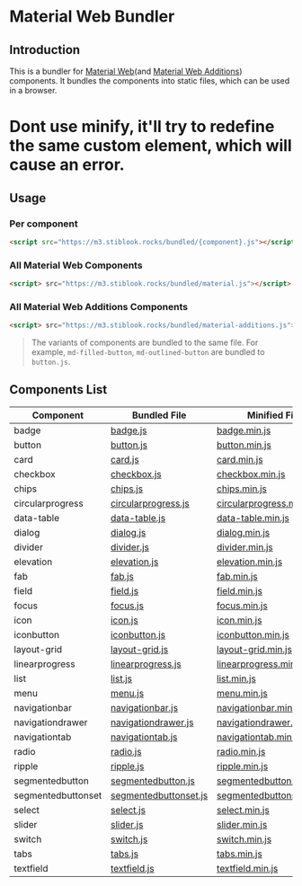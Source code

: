 # Material Web Bundler
## Introduction
This is a bundler for [Material Web](https://github.com/material-components/material-web)(and [Material Web Additions](https://github.com/maicol07/material-web-additions)) components. It bundles the components into static files, which can be used in a browser.

# Dont use minify, it'll try to redefine the same custom element, which will cause an error.
## Usage
### Per component
```html
<script src="https://m3.stiblook.rocks/bundled/{component}.js"></script>
```
### All Material Web Components
```html
<script> src="https://m3.stiblook.rocks/bundled/material.js"></script>
```
### All Material Web Additions Components
```html
<script> src="https://m3.stiblook.rocks/bundled/material-additions.js"></script>
```
> The variants of components are bundled to the same file.
> For example, `md-filled-button`, `md-outlined-button` are bundled to `button.js`.
## Components List
| Component | Bundled File | Minified File |
| --- | --- | --- |
| badge | [badge.js](https://m3.stiblook.rocks/bundled/badge.js) | [badge.min.js](https://m3.stiblook.rocks/bundled/badge.min.js) |
| button | [button.js](https://m3.stiblook.rocks/bundled/button.js) | [button.min.js](https://m3.stiblook.rocks/bundled/button.min.js) |
| card | [card.js](https://m3.stiblook.rocks/bundled/card.js) | [card.min.js](https://m3.stiblook.rocks/bundled/card.min.js) |
| checkbox | [checkbox.js](https://m3.stiblook.rocks/bundled/checkbox.js) | [checkbox.min.js](https://m3.stiblook.rocks/bundled/checkbox.min.js) |
| chips | [chips.js](https://m3.stiblook.rocks/bundled/chips.js) | [chips.min.js](https://m3.stiblook.rocks/bundled/chips.min.js) |
| circularprogress | [circularprogress.js](https://m3.stiblook.rocks/bundled/circularprogress.js) | [circularprogress.min.js](https://m3.stiblook.rocks/bundled/circularprogress.min.js) |
| data-table | [data-table.js](https://m3.stiblook.rocks/bundled/data-table.js) | [data-table.min.js](https://m3.stiblook.rocks/bundled/data-table.min.js) |
| dialog | [dialog.js](https://m3.stiblook.rocks/bundled/dialog.js) | [dialog.min.js](https://m3.stiblook.rocks/bundled/dialog.min.js) |
| divider | [divider.js](https://m3.stiblook.rocks/bundled/divider.js) | [divider.min.js](https://m3.stiblook.rocks/bundled/divider.min.js) |
| elevation | [elevation.js](https://m3.stiblook.rocks/bundled/elevation.js) | [elevation.min.js](https://m3.stiblook.rocks/bundled/elevation.min.js) |
| fab | [fab.js](https://m3.stiblook.rocks/bundled/fab.js) | [fab.min.js](https://m3.stiblook.rocks/bundled/fab.min.js) |
| field | [field.js](https://m3.stiblook.rocks/bundled/field.js) | [field.min.js](https://m3.stiblook.rocks/bundled/field.min.js) |
| focus | [focus.js](https://m3.stiblook.rocks/bundled/focus.js) | [focus.min.js](https://m3.stiblook.rocks/bundled/focus.min.js) |
| icon | [icon.js](https://m3.stiblook.rocks/bundled/icon.js) | [icon.min.js](https://m3.stiblook.rocks/bundled/icon.min.js) |
| iconbutton | [iconbutton.js](https://m3.stiblook.rocks/bundled/iconbutton.js) | [iconbutton.min.js](https://m3.stiblook.rocks/bundled/iconbutton.min.js) |
| layout-grid | [layout-grid.js](https://m3.stiblook.rocks/bundled/layout-grid.js) | [layout-grid.min.js](https://m3.stiblook.rocks/bundled/layout-grid.min.js) |
| linearprogress | [linearprogress.js](https://m3.stiblook.rocks/bundled/linearprogress.js) | [linearprogress.min.js](https://m3.stiblook.rocks/bundled/linearprogress.min.js) |
| list | [list.js](https://m3.stiblook.rocks/bundled/list.js) | [list.min.js](https://m3.stiblook.rocks/bundled/list.min.js) |
| menu | [menu.js](https://m3.stiblook.rocks/bundled/menu.js) | [menu.min.js](https://m3.stiblook.rocks/bundled/menu.min.js) |
| navigationbar | [navigationbar.js](https://m3.stiblook.rocks/bundled/navigationbar.js) | [navigationbar.min.js](https://m3.stiblook.rocks/bundled/navigationbar.min.js) |
| navigationdrawer | [navigationdrawer.js](https://m3.stiblook.rocks/bundled/navigationdrawer.js) | [navigationdrawer.min.js](https://m3.stiblook.rocks/bundled/navigationdrawer.min.js) |
| navigationtab | [navigationtab.js](https://m3.stiblook.rocks/bundled/navigationtab.js) | [navigationtab.min.js](https://m3.stiblook.rocks/bundled/navigationtab.min.js) |
| radio | [radio.js](https://m3.stiblook.rocks/bundled/radio.js) | [radio.min.js](https://m3.stiblook.rocks/bundled/radio.min.js) |
| ripple | [ripple.js](https://m3.stiblook.rocks/bundled/ripple.js) | [ripple.min.js](https://m3.stiblook.rocks/bundled/ripple.min.js) |
| segmentedbutton | [segmentedbutton.js](https://m3.stiblook.rocks/bundled/segmentedbutton.js) | [segmentedbutton.min.js](https://m3.stiblook.rocks/bundled/segmentedbutton.min.js) |
| segmentedbuttonset | [segmentedbuttonset.js](https://m3.stiblook.rocks/bundled/segmentedbuttonset.js) | [segmentedbuttonset.min.js](https://m3.stiblook.rocks/bundled/segmentedbuttonset.min.js) |
| select | [select.js](https://m3.stiblook.rocks/bundled/select.js) | [select.min.js](https://m3.stiblook.rocks/bundled/select.min.js) |
| slider | [slider.js](https://m3.stiblook.rocks/bundled/slider.js) | [slider.min.js](https://m3.stiblook.rocks/bundled/slider.min.js) |
| switch | [switch.js](https://m3.stiblook.rocks/bundled/switch.js) | [switch.min.js](https://m3.stiblook.rocks/bundled/switch.min.js) |
| tabs | [tabs.js](https://m3.stiblook.rocks/bundled/tabs.js) | [tabs.min.js](https://m3.stiblook.rocks/bundled/tabs.min.js) |
| textfield | [textfield.js](https://m3.stiblook.rocks/bundled/textfield.js) | [textfield.min.js](https://m3.stiblook.rocks/bundled/textfield.min.js) |